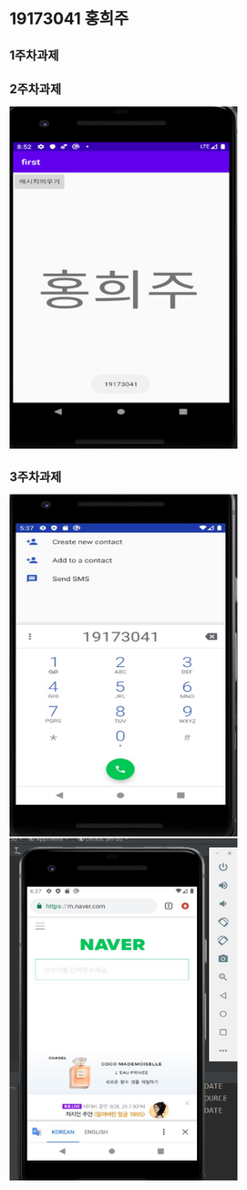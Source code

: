 # 19173041 홍희주

## 1주차과제


## 2주차과제
<img width="400" height="600" src="./png/2주차.png"></img>

## 3주차과제
<img width="400" height="600" src="./png/3주차과제.jpg"></img>
<img width="400" height="600" src="./png/3주차과제2.jpg"></img>
